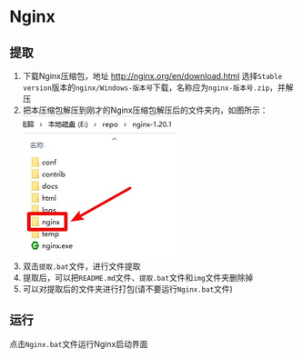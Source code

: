 # Nginx

## 提取
1. 下载Nginx压缩包，地址 http://nginx.org/en/download.html 选择`Stable version`版本的`nginx/Windows-版本号`下载，名称应为`nginx-版本号.zip`，并解压
2. 把本压缩包解压到刚才的Nginx压缩包解压后的文件夹内，如图所示：  
![提取示例](img/提取示例.jpg)
3. 双击`提取.bat`文件，进行文件提取
4. 提取后，可以把`README.md`文件、`提取.bat`文件和`img`文件夹删除掉
5. 可以对提取后的文件夹进行打包(请不要运行`Nginx.bat`文件)

## 运行
点击`Nginx.bat`文件运行Nginx启动界面
